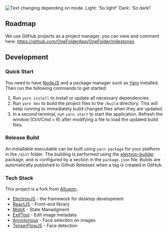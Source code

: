 <picture>
  <source media="(prefers-color-scheme: dark)" srcset="https://github.com/OneFolderApp/OneFolder/assets/27826950/1da3a7a4-359d-43df-86c3-694db4fff30c">
  <img alt="Text changing depending on mode. Light: 'So light!' Dark: 'So dark!'" src="https://github.com/OneFolderApp/OneFolder/assets/27826950/b785747c-499f-4044-ba86-58bc733f9298">
</picture>



## Roadmap
We use GitHub projects as a project manager, you can view and comment here: https://github.com/OneFolderApp/OneFolder/milestones

## Development

### Quick Start

You need to have [NodeJS](https://nodejs.org/en/download/) and a package manager such as [Yarn](https://yarnpkg.com/lang/en/docs/install/) installed.
Then run the following commands to get started:

1. Run `yarn install` to install or update all necessary dependencies.
2. Run `yarn dev` to build the project files to the `/build` directory. This will keep running to immediately build changed files when they are updated.
3. In a second terminal, run `yarn start` to start the application. Refresh the window (Ctrl/Cmd + R) after modifying a file to load the updated build files.

### Release Build

An installable executable can be built using `yarn package` for your platform in the `/dist` folder. The building is performed using the [electron-builder](https://www.electron.build/) package, and is configured by a section in the `package.json` file.
Builds are automatically published to Github Releases when a tag is created in GitHub.

### Tech Stack
This project is a fork from [Allusion](https://github.com/allusion-app/Allusion).
* [ElectronJS](https://www.electronjs.org/) - the framework for desktop development
* [ReactJS](https://react.dev/) - Front-end library
* [MobX](https://mobx.js.org/README.html) - State Manadgment
* [ExifTool](https://exiftool.org/) - Edit image metadata
* [Annotorious](https://annotorious.github.io/) - Face selection on images
* [TenserFlowJS](https://www.tensorflow.org/js) - Face detection
